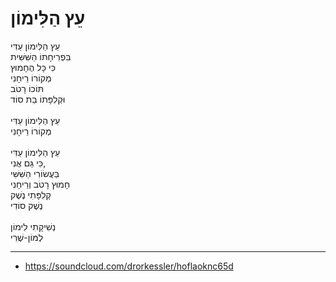 # עֵץ הַלִּימוֹן

עֵץ הַלִּימוֹן עֵדִּי\
בִּפְרִיחָתוֹ הַשִּׁשִּׁית \
כִּי כָּל הֶחָמוּץ \
מְקוֹרוֹ רֵיחָנִי\
תּוֹכוֹ רָטֹב \
וּקְלִפָּתוֹ בַּת סוֹד\
\
עֵץ הַלִּימוֹן עֵדִּי\
מְקוֹרוֹ רֵיחָנִי\
\
עֵץ הַלִּימוֹן עֵדִּי\
כִּי גַּם אֲנִי, \
בַּעֲשׂוֹרִי הַשִּׁשִּׁי\
חָמוּץ רָטֹב וְרֵיחָנִי\
קְלִפָּתִי נֶשֶׁק \
נֶשֶׁק סוֹדִי\
\
נְשִׁיקָתִי לִימוֹן\
לְמּוֹן-שֶׁרִי

---
- https://soundcloud.com/drorkessler/hoflaoknc65d
